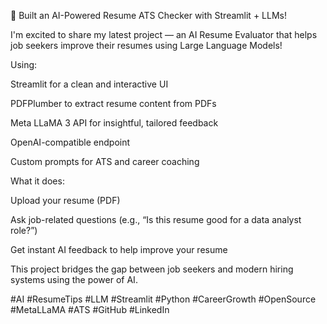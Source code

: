 🚀 Built an AI-Powered Resume ATS Checker with Streamlit + LLMs!

I'm excited to share my latest project — an AI Resume Evaluator that helps job seekers improve their resumes using Large Language Models!

Using:

Streamlit for a clean and interactive UI

PDFPlumber to extract resume content from PDFs

Meta LLaMA 3 API for insightful, tailored feedback

OpenAI-compatible endpoint

Custom prompts for ATS and career coaching


What it does:

Upload your resume (PDF)

Ask job-related questions (e.g., “Is this resume good for a data analyst role?”)

Get instant AI feedback to help improve your resume

This project bridges the gap between job seekers and modern hiring systems using the power of AI.

#AI #ResumeTips #LLM #Streamlit #Python #CareerGrowth #OpenSource #MetaLLaMA #ATS #GitHub #LinkedIn
